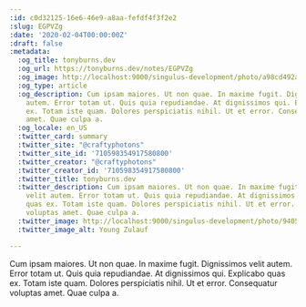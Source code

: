 ```yaml
---
:id: c0d32125-16e6-46e9-a8aa-fefdf4f3f2e2
:slug: EGPVZg
:date: '2020-02-04T00:00:00Z'
:draft: false
:metadata:
  :og_title: tonyburns.dev
  :og_url: https://tonyburns.dev/notes/EGPVZg
  :og_image: http://localhost:9000/singulus-development/photo/a98cd492ab15830e58c1bb750cdb852f.jpeg
  :og_type: article
  :og_description: Cum ipsam maiores. Ut non quae. In maxime fugit. Dignissimos velit
    autem. Error totam ut. Quis quia repudiandae. At dignissimos qui. Explicabo quas
    ex. Totam iste quam. Dolores perspiciatis nihil. Ut et error. Consequatur voluptas
    amet. Quae culpa a.
  :og_locale: en_US
  :twitter_card: summary
  :twitter_site: "@craftyphotons"
  :twitter_site_id: '710598354917580800'
  :twitter_creator: "@craftyphotons"
  :twitter_creator_id: '710598354917580800'
  :twitter_title: tonyburns.dev
  :twitter_description: Cum ipsam maiores. Ut non quae. In maxime fugit. Dignissimos
    velit autem. Error totam ut. Quis quia repudiandae. At dignissimos qui. Explicabo
    quas ex. Totam iste quam. Dolores perspiciatis nihil. Ut et error. Consequatur
    voluptas amet. Quae culpa a.
  :twitter_image: http://localhost:9000/singulus-development/photo/9405525f92f5b393ab07f49c89bff587.jpeg
  :twitter_image_alt: Young Zulauf

---
```


Cum ipsam maiores. Ut non quae. In maxime fugit. Dignissimos velit autem. Error totam ut. Quis quia repudiandae. At dignissimos qui. Explicabo quas ex. Totam iste quam. Dolores perspiciatis nihil. Ut et error. Consequatur voluptas amet. Quae culpa a.
